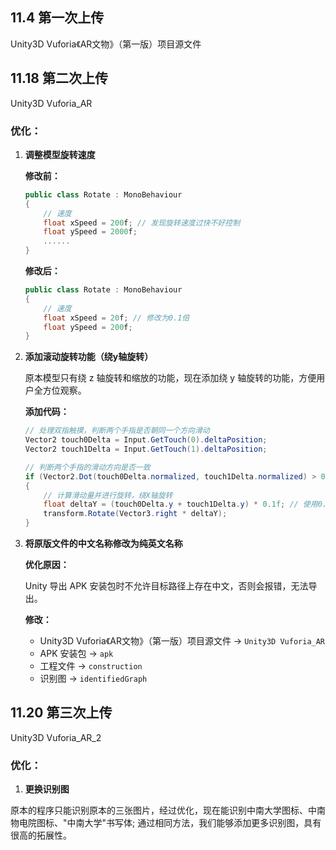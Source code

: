 ## 11.4 第一次上传
Unity3D Vuforia《AR文物》（第一版）项目源文件

## 11.18 第二次上传
Unity3D Vuforia_AR

### 优化：

1. **调整模型旋转速度**

    **修改前：**
    ```csharp
    public class Rotate : MonoBehaviour
    {
        // 速度
        float xSpeed = 200f; // 发现旋转速度过快不好控制
        float ySpeed = 2000f;
        ......
    }
    ```

    **修改后：**
    ```csharp
    public class Rotate : MonoBehaviour
    {
        // 速度
        float xSpeed = 20f; // 修改为0.1倍
        float ySpeed = 200f;
    }
    ```

2. **添加滚动旋转功能（绕y轴旋转）**
   
    原本模型只有绕 z 轴旋转和缩放的功能，现在添加绕 y 轴旋转的功能，方便用户全方位观察。

    **添加代码：**
    ```csharp
    // 处理双指触摸，判断两个手指是否朝同一个方向滑动
    Vector2 touch0Delta = Input.GetTouch(0).deltaPosition;
    Vector2 touch1Delta = Input.GetTouch(1).deltaPosition;

    // 判断两个手指的滑动方向是否一致
    if (Vector2.Dot(touch0Delta.normalized, touch1Delta.normalized) > 0)
    {
        // 计算滑动量并进行旋转，绕X轴旋转
        float deltaY = (touch0Delta.y + touch1Delta.y) * 0.1f; // 使用0.1倍的速度
        transform.Rotate(Vector3.right * deltaY);
    }
    ```

3. **将原版文件的中文名称修改为纯英文名称**

    **优化原因：**

    Unity 导出 APK 安装包时不允许目标路径上存在中文，否则会报错，无法导出。

    **修改：**
    - Unity3D Vuforia《AR文物》（第一版）项目源文件 → `Unity3D Vuforia_AR`
    - APK 安装包 → `apk`
    - 工程文件 → `construction`
    - 识别图 → `identifiedGraph`
  
## 11.20 第三次上传
Unity3D Vuforia_AR_2
### 优化：

1. **更换识别图**

原本的程序只能识别原本的三张图片，经过优化，现在能识别中南大学图标、中南物电院图标、"中南大学"书写体;
通过相同方法，我们能够添加更多识别图，具有很高的拓展性。
   
